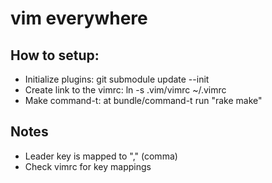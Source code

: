 # vim everywhere

## How to setup:

- Initialize plugins: git submodule update --init
- Create link to the vimrc: ln -s .vim/vimrc ~/.vimrc
- Make command-t: at bundle/command-t run "rake make"

## Notes

- Leader key is mapped to "," (comma)
- Check vimrc for key mappings
